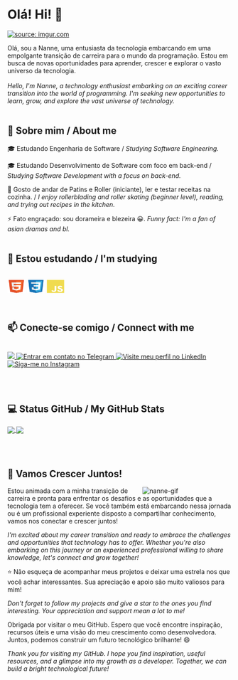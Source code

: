 # Olá! Hi! 👋
<a href="https://imgur.com/Po0g1r3"><img src="https://i.imgur.com/Po0g1r3.png" title="source: imgur.com" /></a>

Olá, sou a Nanne, uma entusiasta da tecnologia embarcando em uma empolgante transição de carreira para o mundo da programação. Estou em busca de novas oportunidades para aprender, crescer e explorar o vasto universo da tecnologia.
<br><br>
  <i>Hello, I'm Nanne, a technology enthusiast embarking on an exciting career transition into the world of programming. I'm seeking new opportunities to learn, grow, and explore the vast universe of technology.</i>
<br><br>

## 💼 Sobre mim / About me

🎓 Estudando Engenharia de Software / <i> Studying Software Engineering. </i>

🎓 Estudando Desenvolvimento de Software com foco em back-end / <i> Studying Software Development with a focus on back-end. </i>

🌱 Gosto de andar de Patins e Roller (iniciante), ler e testar receitas na cozinha. /  <i> I enjoy rollerblading and roller skating (beginner level), reading, and trying out recipes in the kitchen. </i>

⚡ Fato engraçado: sou dorameira e blezeira 😀. <i> Funny fact: I'm a fan of asian dramas and bl. </i>
<br><br>

## 🧩 Estou estudando / I'm studying
<div style="display: inline_block"><br>
  <img align="center" alt="HTML" height="30" width="40" src="https://raw.githubusercontent.com/devicons/devicon/master/icons/html5/html5-original.svg">
  <img align="center" alt="CSS" height="30" width="40" src="https://raw.githubusercontent.com/devicons/devicon/master/icons/css3/css3-original.svg">
  <img align="center" alt="Js" height="30" width="40" src="https://raw.githubusercontent.com/devicons/devicon/master/icons/javascript/javascript-plain.svg">
</div>
<br><br>

## 📫 Conecte-se comigo / Connect with me
<br>
<a href="mailto:elaine.s.santin@gmail.com">
  <img src="https://img.shields.io/badge/Gmail-D14836?style=for-the-badge&logo=gmail&logoColor=white">
</a>

<a href="https://t.me/@NanneSantin">
  <img src="https://img.shields.io/badge/Telegram-2CA5E0?style=for-the-badge&logo=telegram&logoColor=white" alt="Entrar em contato no Telegram">
</a>

<a href="https://www.linkedin.com/in/elaine-stefani/">
  <img src="https://img.shields.io/badge/LinkedIn-0077B5?style=for-the-badge&logo=linkedin&logoColor=white" alt="Visite meu perfil no LinkedIn">
</a>

<a href="https://www.instagram.com/nannesantin/">
  <img src="https://img.shields.io/badge/Instagram-E4405F?style=for-the-badge&logo=instagram&logoColor=white" alt="Siga-me no Instagram">
</a>

<br><br>

## 💻 Status GitHub / My GitHub Stats

<a href="https://github.com/NanneSantin/github-readme-stats">
  <img height=150 align="center" src="https://github-readme-stats.vercel.app/api?username=NanneSantin&theme=jolly" />
</a>
<a href="https://github.com/NanneSantin/convoychat">
  <img height=150 align="center" src="https://github-readme-stats.vercel.app/api/top-langs?username=NanneSantin&layout=compact&langs_count=8&card_width=320&theme=jolly" />
</a>

<br><br>

## 🚀 Vamos Crescer Juntos!
<div style="float: right; margin-left: 20;">
   <a href="https://imgur.com/x4zCPnM">
     <img align="right" margin="20" alt="nanne-gif" width="200";" src="https://i.imgur.com/x4zCPnM.gif" title="source: imgur.com" />
   </a>
</div>

Estou animada com a minha transição de carreira e pronta para enfrentar os desafios e as oportunidades que a tecnologia tem a oferecer. Se você também está embarcando nessa jornada ou é um profissional experiente disposto a compartilhar conhecimento, vamos nos conectar e crescer juntos!
<br>

<i>I'm excited about my career transition and ready to embrace the challenges and opportunities that technology has to offer. Whether you're also embarking on this journey or an experienced professional willing to share knowledge, let's connect and grow together! </i>

⭐️ Não esqueça de acompanhar meus projetos e deixar uma estrela nos que você achar interessantes. Sua apreciação e apoio são muito valiosos para mim!
<br>

<i> Don't forget to follow my projects and give a star to the ones you find interesting. Your appreciation and support mean a lot to me! </i>

Obrigada por visitar o meu GitHub. Espero que você encontre inspiração, recursos úteis e uma visão do meu crescimento como desenvolvedora. Juntos, podemos construir um futuro tecnológico brilhante! 😄<br>

<i>Thank you for visiting my GitHub. I hope you find inspiration, useful resources, and a glimpse into my growth as a developer. Together, we can build a bright technological future! </i>
